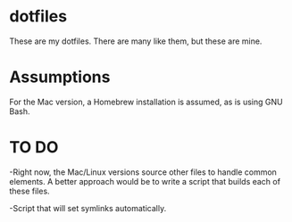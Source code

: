 # dotfiles

These are my dotfiles. There are many like them, but these are mine.

# Assumptions
For the Mac version, a Homebrew installation is assumed, as is using GNU Bash.

# TO DO
-Right now, the Mac/Linux versions source other files to handle common elements. A better approach would be to write a script that builds each of these files.

-Script that will set symlinks automatically.
